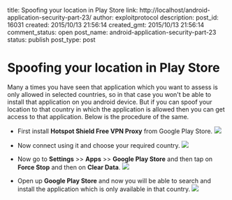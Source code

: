 title: Spoofing your location in Play Store
link: http://localhost/android-application-security-part-23/
author: exploitprotocol
description: 
post_id: 16031
created: 2015/10/13 21:56:14
created_gmt: 2015/10/13 21:56:14
comment_status: open
post_name: android-application-security-part-23
status: publish
post_type: post

# Spoofing your location in Play Store

Many a times you have seen that application which you want to assess is only allowed in selected countries, so in that case you won't be able to install that application on you android device. But if you can spoof your location to that country in which the application is allowed then you can get access to that application. Below is the procedure of the same.

  * First install **Hotspot Shield Free VPN Proxy** from Google Play Store. ![](https://i.imgur.com/0XrmuKY.png)

  * Now connect using it and choose your required country. ![](https://i.imgur.com/Z0WHrZX.png)

  * Now go to **Settings** >> **Apps** >> **Google Play Store** and then tap on **Force Stop** and then on **Clear Data**. ![](https://i.imgur.com/sjFrr67.png)

  * Open up **Google Play Store** and now you will be able to search and install the application which is only available in that country. ![](https://i.imgur.com/zfdhCBI.png)